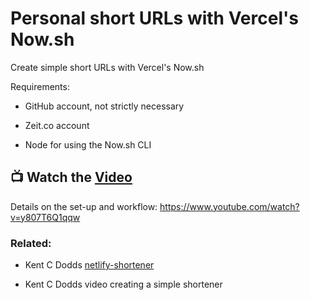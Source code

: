 # Personal short URLs with Vercel's Now.sh

Create simple short URLs with Vercel's Now.sh

Requirements:

- GitHub account, not strictly necessary

- Zeit.co account

- Node for using the Now.sh CLI

## 📺 Watch the [Video]

Details on the set-up and workflow: https://www.youtube.com/watch?v=y807T6Q1qqw

### Related:

- Kent C Dodds [netlify-shortener]

- Kent C Dodds video creating a simple shortener

[video]: https://www.youtube.com/watch?v=y807T6Q1qqw
[netlify-shortener]: https://github.com/kentcdodds/netlify-shortener
[simple shortener]: https://www.youtube.com/watch?v=HL6paXyx6hM
